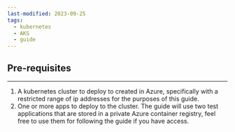 ```yaml
---
last-modified: 2023-09-25
tags:
  - kubernetes
  - AKS
  - guide
---
```

## Pre-requisites
---
1. A kubernetes cluster to deploy to created in Azure, specifically with a restricted range of ip addresses for the purposes of this guide.
2. One or more apps to deploy to the cluster. The guide will use two test applications that are stored in a private Azure container registry, feel free to use them for following the guide if you have access.

